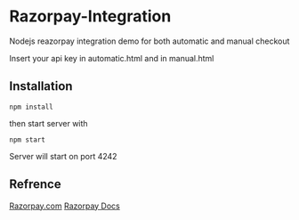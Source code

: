# Razorpay-Integration
Nodejs reazorpay integration demo for both automatic and manual checkout 

Insert your api key in automatic.html and in manual.html


## Installation

```
npm install
```

then start server with 
```
npm start
```
Server will start on port 4242


## Refrence 
[Razorpay.com](https://razorpay.com/)
[Razorpay Docs](https://docs.razorpay.com/docs/checkout-form)